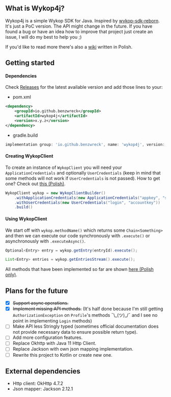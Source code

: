 ## What is Wykop4j?

Wykop4j is a simple Wykop SDK for Java. Inspired by [wykop-sdk-reborn](https://github.com/krasnoludkolo/wykop-sdk-reborn/).
It's just a PoC version. The API might change in the future.
If you have found a bug or have an idea how to improve that project just create an issue, I will do my best to help you ;)

If you'd like to read more there's also a [wiki](https://www.github.com/benzwreck/wykop4j/wiki) written in Polish. 

## Getting started

#### Dependencies

Check [Releases](https://github.com/benzwreck/wykop4j/releases/) for the latest available version and add those lines to your:

* pom.xml

```xml
<dependency>
    <groupId>io.github.benzwreck</groupId>
    <artifactId>wykop4j</artifactId>
    <version>x.y.z</version>
</dependency>
```

* gradle.build

```groovy
implementation group: 'io.github.benzwreck', name: 'wykop4j', version: 'x.y.z'
```

#### Creating WykopClient

To create an instance of `WykopClient` you will need your `ApplicationCredentials` and optionally `UserCredentials` (keep in mind that some methods will not work if `UserCredentials` is not passed). How to get one? Check out [this (Polish)](https://github.com/benzwreck/wykop4j/wiki/ApplicationCredentials-i-UserCredentials).

```java
WykopClient wykop = new WykopClientBuilder()
    .withApplicationCredentials(new ApplicationCredentials("appkey", "secret"))
    .withUserCredentials(new UserCredentials("login", "accountkey"))
    .build()
```

#### Using WykopClient

We start off with `wykop.methodName()` which returns some `Chain<Something>` and then we can execute our code synchronously with `.execute()` or asynchronously with `.executeAsync()`.

```java
Optional<Entry> entry = wykop.getEntry(entryId).execute();

List<Entry> entries = wykop.getEntriesStream().execute();
```

All methods that have been implemented so far are shown [here (Polish only)](https://github.com/benzwreck/wykop4j/wiki/Zaimplementowane-metody).

## Plans for the future

- [x] ~~Support async operations.~~
- [x] ~~Implement missing API methods.~~ (It's half done because I'm still getting `AuthorizationException`  on `Profile`'s methods ¯\\\_(ツ)\_/¯ and I see no point in implementing `Login` methods)
- [ ] Make API less Stringly typed (sometimes official documentation does not provide necessary data to ensure possible return type).
- [ ] Add more configuration features.
- [ ] Replace Okhttp with Java 11 Http Client.
- [ ] Replace Jackson with own json mapping implementation.
- [ ] Rewrite this project to Kotlin or create new one.

## External dependencies

* Http client: OkHttp 4.7.2
* Json mapper: Jackson 2.12.1

